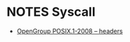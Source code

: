 # NOTES Syscall

* [OpenGroup POSIX.1-2008 &ndash; headers](http://pubs.opengroup.org/onlinepubs/9699919799/idx/headers.html)